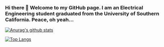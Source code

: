 ### Hi there 👋 Welcome to my GitHub page. I am an Electrical Engineering student graduated from the University of Southern California. Peace, oh yeah... 

[![Anurag's github stats](https://github-readme-stats.vercel.app/api?username=sheldon123z&show_icons=true&theme=radical&count_private=true)](https://github.com/anuraghazra/github-readme-stats)  

[![Top Langs](https://github-readme-stats.vercel.app/api/top-langs/?username=sheldon123z&layout=compact)](https://github.com/anuraghazra/github-readme-stats)

<!--哈哈哈>